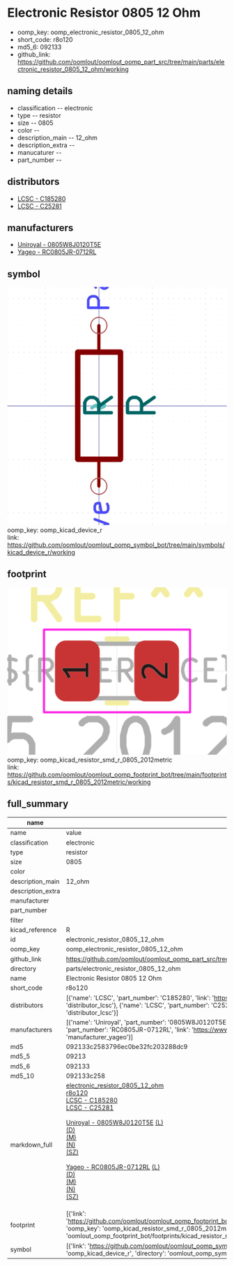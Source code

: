 # Electronic Resistor 0805 12 Ohm

  
* oomp_key: oomp_electronic_resistor_0805_12_ohm 
* short_code: r8o120
* md5_6: 092133  
* github_link: https://github.com/oomlout/oomlout_oomp_part_src/tree/main/parts/electronic_resistor_0805_12_ohm/working  
## naming details
* classification -- electronic
* type -- resistor
* size -- 0805
* color -- 
* description_main -- 12_ohm
* description_extra -- 
* manucaturer -- 
* part_number -- 

## distributors
* [LCSC - C185280](https://lcsc.com/product-detail/C185280.html)  
* [LCSC - C25281](https://lcsc.com/product-detail/C25281.html)  

## manufacturers
* [Uniroyal - 0805W8J0120T5E]()  
* [Yageo - RC0805JR-0712RL](https://www.yageo.com/en/Chart/Download/pdf/RC0805JR-0712RL)  

## symbol

![](symbol/0/working/working_600.png)  
oomp_key: oomp_kicad_device_r  
link: https://github.com/oomlout/oomlout_oomp_symbol_bot/tree/main/symbols/kicad_device_r/working  

## footprint

![](footprint/0/working/working_600.png)  
oomp_key: oomp_kicad_resistor_smd_r_0805_2012metric  
link: https://github.com/oomlout/oomlout_oomp_footprint_bot/tree/main/footprints/kicad_resistor_smd_r_0805_2012metric/working  

## full_summary
| name | value | 
| --- | --- | 
| name | value | 
| classification | electronic | 
| type | resistor | 
| size | 0805 | 
| color |  | 
| description_main | 12_ohm | 
| description_extra |  | 
| manufacturer |  | 
| part_number |  | 
| filter |  | 
| kicad_reference | R | 
| id | electronic_resistor_0805_12_ohm | 
| oomp_key | oomp_electronic_resistor_0805_12_ohm | 
| github_link | https://github.com/oomlout/oomlout_oomp_part_src/tree/main/parts/electronic_resistor_0805_12_ohm/working | 
| directory | parts/electronic_resistor_0805_12_ohm | 
| name | Electronic Resistor 0805 12 Ohm | 
| short_code | r8o120 | 
| distributors | [{'name': 'LCSC', 'part_number': 'C185280', 'link': 'https://lcsc.com/product-detail/C185280.html', 'id': 'distributor_lcsc'}, {'name': 'LCSC', 'part_number': 'C25281', 'link': 'https://lcsc.com/product-detail/C25281.html', 'id': 'distributor_lcsc'}] | 
| manufacturers | [{'name': 'Uniroyal', 'part_number': '0805W8J0120T5E', 'link': '', 'id': 'manufacturer_uniroyal'}, {'name': 'Yageo', 'part_number': 'RC0805JR-0712RL', 'link': 'https://www.yageo.com/en/Chart/Download/pdf/RC0805JR-0712RL', 'id': 'manufacturer_yageo'}] | 
| md5 | 092133c2583796ec0be32fc203288dc9 | 
| md5_5 | 09213 | 
| md5_6 | 092133 | 
| md5_10 | 092133c258 | 
| markdown_full | [electronic_resistor_0805_12_ohm](https://github.com/oomlout/oomlout_oomp_part_src/tree/main/parts/electronic_resistor_0805_12_ohm/working)<br>[r8o120](https://github.com/oomlout/oomlout_oomp_part_src/tree/main/parts/electronic_resistor_0805_12_ohm/working)<br>[LCSC - C185280<br>](https://lcsc.com/product-detail/C185280.html)[LCSC - C25281<br>](https://lcsc.com/product-detail/C25281.html)<br>[Uniroyal - 0805W8J0120T5E]() [(L)<br>](https://www.lcsc.com/search?q=0805W8J0120T5E)[(D)<br>](https://www.digikey.com/en/products?,keywords=0805W8J0120T5E)[(M)<br>](https://www.mouser.com/Search/Refine?Keyword=0805W8J0120T5E)[(N)<br>](https://www.newark.com/search?st=0805W8J0120T5E)[(SZ)<br>](https://so.szlcsc.com/global.html?k=0805W8J0120T5E)<br>[Yageo - RC0805JR-0712RL](https://www.yageo.com/en/Chart/Download/pdf/RC0805JR-0712RL) [(L)<br>](https://www.lcsc.com/search?q=RC0805JR-0712RL)[(D)<br>](https://www.digikey.com/en/products?,keywords=RC0805JR-0712RL)[(M)<br>](https://www.mouser.com/Search/Refine?Keyword=RC0805JR-0712RL)[(N)<br>](https://www.newark.com/search?st=RC0805JR-0712RL)[(SZ)<br>](https://so.szlcsc.com/global.html?k=RC0805JR-0712RL)<br> | 
| footprint | [{'link': 'https://github.com/oomlout/oomlout_oomp_footprint_bot/tree/main/foootprntss/kicad_resistor_smd_r_0805_2012metric', 'oomp_key': 'oomp_kicad_resistor_smd_r_0805_2012metric', 'directory': 'oomlout_oomp_footprint_bot/footprints/kicad_resistor_smd_r_0805_2012metric//working/working.kicad_mod'}] | 
| symbol | [{'link': 'https://github.com/oomlout/oomlout_oomp_symbol_bot/tree/main/symbols/kicad_device_r', 'oomp_key': 'oomp_kicad_device_r', 'directory': 'oomlout_oomp_symbol_bot/symbols/kicad_device_r//working/working.kicad_sym'}] | 

